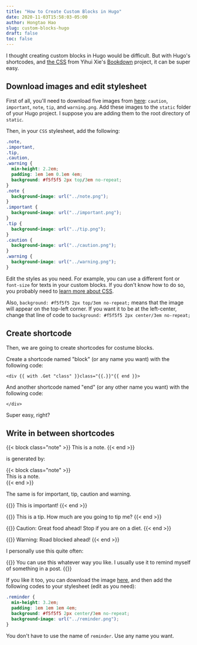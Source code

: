 ```yaml
---
title: "How to Create Custom Blocks in Hugo"
date: 2020-11-03T15:58:03-05:00
author: Hongtao Hao
slug: custom-blocks-hugo
draft: false
toc: false
---
```

I thought creating custom blocks in Hugo would be difficult. But with Hugo's shortcodes, and [the CSS](https://github.com/rstudio/bookdown/blob/master/inst/examples/css/style.css) from Yihui Xie's [Bookdown](https://github.com/rstudio/bookdown) project, it can be super easy. 

## Download images and edit stylesheet

First of all, you'll need to download five images from [here](https://github.com/rstudio/bookdown/tree/master/inst/examples/images): `caution`, `important`, `note`, `tip`, and `warning.png`. Add these images to the `static` folder of your Hugo project. I suppose you are adding them to the root directory of `static`. 

Then, in your `CSS` stylesheet, add the following:

```css
.note,
.important,
.tip,
.caution,
.warning {
  min-height: 2.2em;
  padding: 1em 1em 0.1em 4em;
  background: #f5f5f5 2px top/3em no-repeat;
} 
.note {
  background-image: url("../note.png");
}
.important {
  background-image: url("../important.png");
}
.tip {
  background-image: url("../tip.png");
}
.caution {
  background-image: url("../caution.png");
}
.warning {
  background-image: url("../warning.png");
}
```

Edit the styles as you need. For example, you can use a different font or `font-size` for texts in your custom blocks. If you don't know how to do so, you probably need to [learn more about CSS](https://www.w3schools.com/Css/). 

Also, `background: #f5f5f5 2px top/3em no-repeat;` means that the image will appear on the top-left corner. If you want it to be at the left-center, change that line of code to `background: #f5f5f5 2px center/3em no-repeat;`

## Create shortcode

Then, we are going to create shortcodes for costume blocks. 

Create a shortcode named "block" (or any name you want) with the following code:

```
<div {{ with .Get "class" }}class="{{.}}"{{ end }}>
```

And another shortcode named "end" (or any other name you want) with the following code:

```
</div>
```

Super easy, right?

## Write in between shortcodes
{{< block class="note" >}}
This is a note.
{{< end >}}

is generated by:

{{&lt;  block class=&quot;note&quot;  &gt;}} </br>
This is a note. </br>
{{&lt; end &gt;}}

The same is for important, tip, caution and warning. 

{{<block class="important" >}}
This is important!
{{< end >}}

{{<block class="tip" >}}
This is a tip. How much are you going to tip me?
{{< end >}}

{{<block class="caution" >}}
Caution: Great food ahead! Stop if you are on a diet.
{{< end >}}

{{<block class="warning" >}}
Warning: Road blocked ahead!
{{< end >}}

I personally use this quite often:

{{<block class="reminder" >}}
You can use this whatever way you like. I usually use it to remind myself of something in a post. 
{{<end >}}

If you like it too, you can download the image [here](http://gdut_yy.gitee.io/doc-csstdg4/ch1.html#_1-6-feature-queries), and then add the following codes to your stylesheet (edit as you need):

```css
.reminder {
  min-height: 3.2em;
  padding: 1em 1em 1em 4em;
  background: #f5f5f5 2px center/3em no-repeat;
  background-image: url("../reminder.png");
}
```

You don't have to use the name of `reminder`. Use any name you want. 